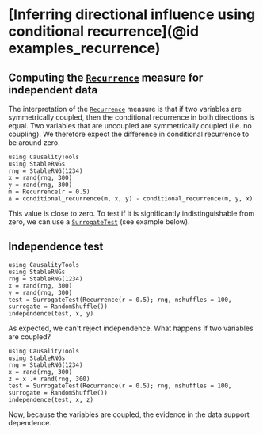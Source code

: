# [Inferring directional influence using conditional recurrence](@id examples_recurrence)

## Computing the [`Recurrence`](@ref) measure for independent data

The interpretation of the [`Recurrence`](@ref) measure is that if two variables are
symmetrically coupled, then the conditional recurrence in both directions is equal.
Two variables that are uncoupled are symmetrically coupled (i.e. no coupling). We
therefore expect the difference in conditional recurrence to be around zero.

```@example
using CausalityTools
using StableRNGs
rng = StableRNG(1234)
x = rand(rng, 300)
y = rand(rng, 300)
m = Recurrence(r = 0.5)
Δ = conditional_recurrence(m, x, y) - conditional_recurrence(m, y, x)
```

This value is close to zero. To test if it is significantly indistinguishable from
zero, we can use a [`SurrogateTest`](@ref) (see example below).

## Independence test

```@example
using CausalityTools
using StableRNGs
rng = StableRNG(1234)
x = rand(rng, 300)
y = rand(rng, 300)
test = SurrogateTest(Recurrence(r = 0.5); rng, nshuffles = 100, surrogate = RandomShuffle())
independence(test, x, y)
```

As expected, we can't reject independence. What happens if two variables are coupled?

```@example
using CausalityTools
using StableRNGs
rng = StableRNG(1234)
x = rand(rng, 300)
z = x .+ rand(rng, 300)
test = SurrogateTest(Recurrence(r = 0.5); rng, nshuffles = 100, surrogate = RandomShuffle())
independence(test, x, z)
```

Now, because the variables are coupled, the evidence in the data support dependence.
